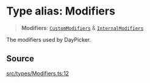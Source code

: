 # Type alias: Modifiers

> **Modifiers**: [`CustomModifiers`](CustomModifiers.md) & [`InternalModifiers`](InternalModifiers.md)

The modifiers used by DayPicker.

## Source

[src/types/Modifiers.ts:12](https://github.com/gpbl/react-day-picker/blob/9ad13dc72fff814dcf720a62f6e3b5ea38e8af6d/src/types/Modifiers.ts#L12)

